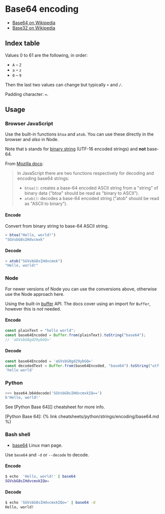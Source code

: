 # Base64 encoding

- [Base64 on Wikipedia](https://en.wikipedia.org/wiki/Base64)
- [Base32 on Wikipedia](https://en.wikipedia.org/wiki/Base32)


## Index table

Values 0 to 61 are the following, in order:

- `A` – `Z`
- `a` – `z`
- `0` – `9`

Then the last two values can change but typically `+` and `/`.

Padding character: `=`.

## Usage

### Browser JavaScript

Use the built-in functions `btoa` and `atob`. You can use these directly in the browser and _also_ in Node.

Note that `b` stands for [binary string](https://developer.mozilla.org/en-US/docs/Web/API/DOMString/Binary) (UTF-16 encoded strings) and **not** base-64.

From [Mozilla docs](https://developer.mozilla.org/en-US/docs/Glossary/Base64):

> In JavaScript there are two functions respectively for decoding and encoding base64 strings:
>
> - `btoa()`: creates a base-64 encoded ASCII string from a "string" of binary data ("btoa" should be read as "binary to ASCII").
> - `atob()`: decodes a base-64 encoded string ("atob" should be read as "ASCII to binary").

#### Encode

Convert from binary string to base-64 ASCII string.

```javascript
> btoa("Hello, world!")
"SGVsbG8sIHdvcmxk"
```

#### Decode

```javascript
> atob("SGVsbG8sIHdvcmxk")
"Hello, world!"
```

### Node

For newer versions of Node you can use the conversions above, otherwise use the Node approach here.

Using the built-in [buffer](https://nodejs.org/api/buffer.html) API. The docs cover using an import for `Buffer`, however this is _not_ needed.

#### Encode

```javascript
const plainText = "hello world";
const base64Encoded = Buffer.from(plainText).toString("base64");
// 'aGVsbG8gd29ybGQ='
```

#### Decode

```javascript
const base64Encoded = 'aGVsbG8gd29ybGQ='
const decodedText = Buffer.from(base64Encoded, "base64").toString("utf-8");
'hello world'
```


### Python

```python
>>> base64.b64decode('SGVsbG8sIHdvcmxkIQ==')
b'Hello, world!'
```

See [Python Base 64][] cheatsheet for more info.

[Python Base 64]: {% link cheatsheets/python/strings/encoding/base64.md %}

### Bash shell

- [base64](https://linux.die.net/man/1/base64) Linux man page.

Use `base64` and `-d` or `--decode` to decode.

#### Encode

```sh
$ echo  'Hello, world!' | base64
SGVsbG8sIHdvcmxkIQo=
```

#### Decode

```sh
$ echo 'SGVsbG8sIHdvcmxkIQo=' | base64 -d
Hello, world!
```
